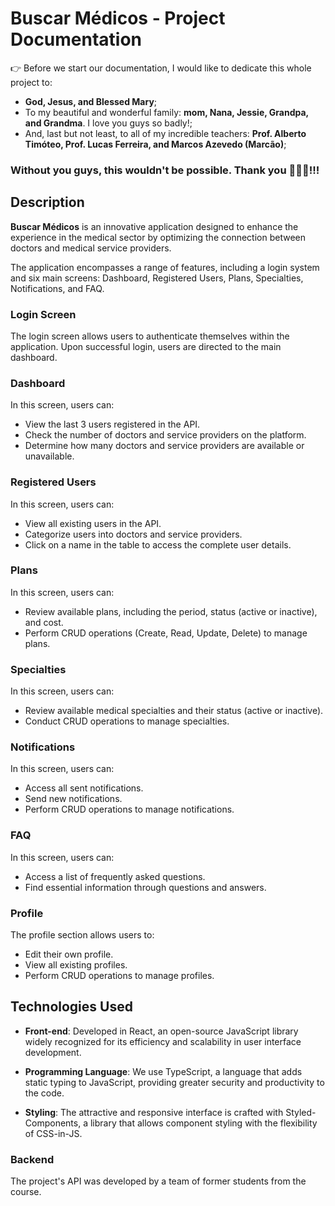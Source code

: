 # Buscar Médicos - Project Documentation

👉 Before we start our documentation, I would like to dedicate this whole project to:

- **God, Jesus, and Blessed Mary**;
- To my beautiful and wonderful family: **mom, Nana, Jessie, Grandpa, and Grandma**. I love you guys so badly!;
- And, last but not least, to all of my incredible teachers: **Prof. Alberto Timóteo, Prof. Lucas Ferreira, and Marcos Azevedo (Marcão)**;

### Without you guys, this wouldn't be possible. Thank you 💖💖💖!!!

## Description

**Buscar Médicos** is an innovative application designed to enhance the experience in the medical sector by optimizing the connection between doctors and medical service providers.

The application encompasses a range of features, including a login system and six main screens: Dashboard, Registered Users, Plans, Specialties, Notifications, and FAQ.

### Login Screen

The login screen allows users to authenticate themselves within the application. Upon successful login, users are directed to the main dashboard.

### Dashboard

In this screen, users can:

- View the last 3 users registered in the API.
- Check the number of doctors and service providers on the platform.
- Determine how many doctors and service providers are available or unavailable.

### Registered Users

In this screen, users can:

- View all existing users in the API.
- Categorize users into doctors and service providers.
- Click on a name in the table to access the complete user details.

### Plans

In this screen, users can:

- Review available plans, including the period, status (active or inactive), and cost.
- Perform CRUD operations (Create, Read, Update, Delete) to manage plans.

### Specialties

In this screen, users can:

- Review available medical specialties and their status (active or inactive).
- Conduct CRUD operations to manage specialties.

### Notifications

In this screen, users can:

- Access all sent notifications.
- Send new notifications.
- Perform CRUD operations to manage notifications.

### FAQ

In this screen, users can:

- Access a list of frequently asked questions.
- Find essential information through questions and answers.

### Profile

The profile section allows users to:

- Edit their own profile.
- View all existing profiles.
- Perform CRUD operations to manage profiles.

## Technologies Used
- **Front-end**: Developed in React, an open-source JavaScript library widely recognized for its efficiency and scalability in user interface development.

- **Programming Language**: We use TypeScript, a language that adds static typing to JavaScript, providing greater security and productivity to the code.

- **Styling**: The attractive and responsive interface is crafted with Styled-Components, a library that allows component styling with the flexibility of CSS-in-JS.

### Backend

The project's API was developed by a team of former students from the course.